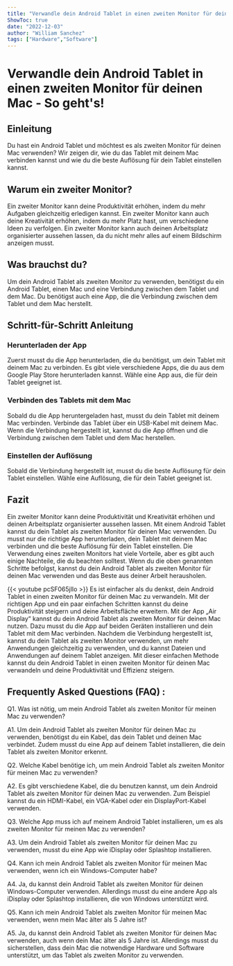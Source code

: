 ```yaml
---
title: "Verwandle dein Android Tablet in einen zweiten Monitor für deinen Mac - So geht's!"
ShowToc: true 
date: "2022-12-03"
author: "William Sanchez" 
tags: ["Hardware","Software"]
---
```

# Verwandle dein Android Tablet in einen zweiten Monitor für deinen Mac - So geht's!

## Einleitung

Du hast ein Android Tablet und möchtest es als zweiten Monitor für deinen Mac verwenden? Wir zeigen dir, wie du das Tablet mit deinem Mac verbinden kannst und wie du die beste Auflösung für dein Tablet einstellen kannst.

## Warum ein zweiter Monitor?

Ein zweiter Monitor kann deine Produktivität erhöhen, indem du mehr Aufgaben gleichzeitig erledigen kannst. Ein zweiter Monitor kann auch deine Kreativität erhöhen, indem du mehr Platz hast, um verschiedene Ideen zu verfolgen. Ein zweiter Monitor kann auch deinen Arbeitsplatz organisierter aussehen lassen, da du nicht mehr alles auf einem Bildschirm anzeigen musst.

## Was brauchst du?

Um dein Android Tablet als zweiten Monitor zu verwenden, benötigst du ein Android Tablet, einen Mac und eine Verbindung zwischen dem Tablet und dem Mac. Du benötigst auch eine App, die die Verbindung zwischen dem Tablet und dem Mac herstellt.

## Schritt-für-Schritt Anleitung

### Herunterladen der App

Zuerst musst du die App herunterladen, die du benötigst, um dein Tablet mit deinem Mac zu verbinden. Es gibt viele verschiedene Apps, die du aus dem Google Play Store herunterladen kannst. Wähle eine App aus, die für dein Tablet geeignet ist.

### Verbinden des Tablets mit dem Mac

Sobald du die App heruntergeladen hast, musst du dein Tablet mit deinem Mac verbinden. Verbinde das Tablet über ein USB-Kabel mit deinem Mac. Wenn die Verbindung hergestellt ist, kannst du die App öffnen und die Verbindung zwischen dem Tablet und dem Mac herstellen.

### Einstellen der Auflösung

Sobald die Verbindung hergestellt ist, musst du die beste Auflösung für dein Tablet einstellen. Wähle eine Auflösung, die für dein Tablet geeignet ist.

## Fazit

Ein zweiter Monitor kann deine Produktivität und Kreativität erhöhen und deinen Arbeitsplatz organisierter aussehen lassen. Mit einem Android Tablet kannst du dein Tablet als zweiten Monitor für deinen Mac verwenden. Du musst nur die richtige App herunterladen, dein Tablet mit deinem Mac verbinden und die beste Auflösung für dein Tablet einstellen. Die Verwendung eines zweiten Monitors hat viele Vorteile, aber es gibt auch einige Nachteile, die du beachten solltest. Wenn du die oben genannten Schritte befolgst, kannst du dein Android Tablet als zweiten Monitor für deinen Mac verwenden und das Beste aus deiner Arbeit herausholen.

{{< youtube pcSF065jlIo >}} 
Es ist einfacher als du denkst, dein Android Tablet in einen zweiten Monitor für deinen Mac zu verwandeln. Mit der richtigen App und ein paar einfachen Schritten kannst du deine Produktivität steigern und deine Arbeitsfläche erweitern. Mit der App „Air Display“ kannst du dein Android Tablet als zweiten Monitor für deinen Mac nutzen. Dazu musst du die App auf beiden Geräten installieren und dein Tablet mit dem Mac verbinden. Nachdem die Verbindung hergestellt ist, kannst du dein Tablet als zweiten Monitor verwenden, um mehr Anwendungen gleichzeitig zu verwenden, und du kannst Dateien und Anwendungen auf deinem Tablet anzeigen. Mit dieser einfachen Methode kannst du dein Android Tablet in einen zweiten Monitor für deinen Mac verwandeln und deine Produktivität und Effizienz steigern.

## Frequently Asked Questions (FAQ) :
Q1. Was ist nötig, um mein Android Tablet als zweiten Monitor für meinen Mac zu verwenden?

A1. Um dein Android Tablet als zweiten Monitor für deinen Mac zu verwenden, benötigst du ein Kabel, das dein Tablet und deinen Mac verbindet. Zudem musst du eine App auf deinem Tablet installieren, die dein Tablet als zweiten Monitor erkennt. 

Q2. Welche Kabel benötige ich, um mein Android Tablet als zweiten Monitor für meinen Mac zu verwenden?

A2. Es gibt verschiedene Kabel, die du benutzen kannst, um dein Android Tablet als zweiten Monitor für deinen Mac zu verwenden. Zum Beispiel kannst du ein HDMI-Kabel, ein VGA-Kabel oder ein DisplayPort-Kabel verwenden. 

Q3. Welche App muss ich auf meinem Android Tablet installieren, um es als zweiten Monitor für meinen Mac zu verwenden?

A3. Um dein Android Tablet als zweiten Monitor für deinen Mac zu verwenden, musst du eine App wie iDisplay oder Splashtop installieren. 

Q4. Kann ich mein Android Tablet als zweiten Monitor für meinen Mac verwenden, wenn ich ein Windows-Computer habe?

A4. Ja, du kannst dein Android Tablet als zweiten Monitor für deinen Windows-Computer verwenden. Allerdings musst du eine andere App als iDisplay oder Splashtop installieren, die von Windows unterstützt wird. 

Q5. Kann ich mein Android Tablet als zweiten Monitor für meinen Mac verwenden, wenn mein Mac älter als 5 Jahre ist?

A5. Ja, du kannst dein Android Tablet als zweiten Monitor für deinen Mac verwenden, auch wenn dein Mac älter als 5 Jahre ist. Allerdings musst du sicherstellen, dass dein Mac die notwendige Hardware und Software unterstützt, um das Tablet als zweiten Monitor zu verwenden.


